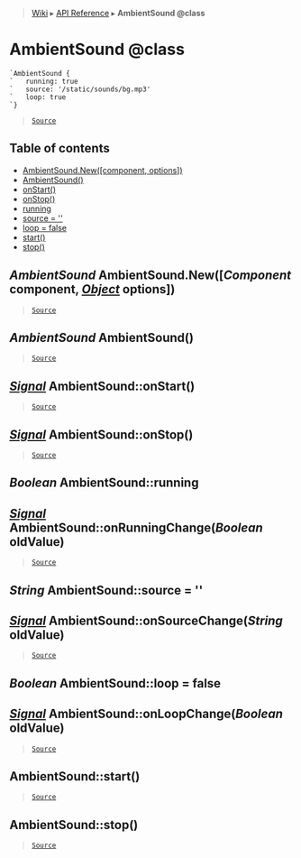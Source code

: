 > [Wiki](Home) ▸ [API Reference](API-Reference) ▸ **AmbientSound @class**

AmbientSound @class
===================

```nml
`AmbientSound {
`   running: true
`   source: '/static/sounds/bg.mp3'
`   loop: true
`}
```

> [`Source`](/Neft-io/neft/tree/master/src/renderer/types/sound/ambient.litcoffee#ambientsound-class)

## Table of contents
  * [AmbientSound.New([component, options])](#ambientsound-ambientsoundnewcomponent-component-object-options)
  * [AmbientSound()](#ambientsound-ambientsound)
  * [onStart()](#signal-ambientsoundonstart)
  * [onStop()](#signal-ambientsoundonstop)
  * [running](#boolean-ambientsoundrunning)
  * [source = ''](#string-ambientsoundsource--)
  * [loop = false](#boolean-ambientsoundloop--false)
  * [start()](#ambientsoundstart)
  * [stop()](#ambientsoundstop)

*AmbientSound* AmbientSound.New([*Component* component, [*Object*](/Neft-io/neft/wiki/Utils-API.md#boolean-isobjectany-value) options])
--------------------------------------------------------------------------

> [`Source`](/Neft-io/neft/tree/master/src/renderer/types/sound/ambient.litcoffee#ambientsound-ambientsoundnewcomponent-component-object-options)

*AmbientSound* AmbientSound()
-----------------------------

> [`Source`](/Neft-io/neft/tree/master/src/renderer/types/sound/ambient.litcoffee#ambientsound-ambientsound)

[*Signal*](/Neft-io/neft/wiki/Signal-API.md#class-signal) AmbientSound::onStart()
--------------------------------

> [`Source`](/Neft-io/neft/tree/master/src/renderer/types/sound/ambient.litcoffee#signal-ambientsoundonstart)

[*Signal*](/Neft-io/neft/wiki/Signal-API.md#class-signal) AmbientSound::onStop()
-------------------------------

> [`Source`](/Neft-io/neft/tree/master/src/renderer/types/sound/ambient.litcoffee#signal-ambientsoundonstop)

*Boolean* AmbientSound::running
-------------------------------
## [*Signal*](/Neft-io/neft/wiki/Signal-API.md#class-signal) AmbientSound::onRunningChange(*Boolean* oldValue)

> [`Source`](/Neft-io/neft/tree/master/src/renderer/types/sound/ambient.litcoffee#boolean-ambientsoundrunning-signal-ambientsoundonrunningchangeboolean-oldvalue)

*String* AmbientSound::source = ''
----------------------------------
## [*Signal*](/Neft-io/neft/wiki/Signal-API.md#class-signal) AmbientSound::onSourceChange(*String* oldValue)

> [`Source`](/Neft-io/neft/tree/master/src/renderer/types/sound/ambient.litcoffee#string-ambientsoundsource---signal-ambientsoundonsourcechangestring-oldvalue)

*Boolean* AmbientSound::loop = false
------------------------------------
## [*Signal*](/Neft-io/neft/wiki/Signal-API.md#class-signal) AmbientSound::onLoopChange(*Boolean* oldValue)

> [`Source`](/Neft-io/neft/tree/master/src/renderer/types/sound/ambient.litcoffee#boolean-ambientsoundloop--false-signal-ambientsoundonloopchangeboolean-oldvalue)

AmbientSound::start()
---------------------

> [`Source`](/Neft-io/neft/tree/master/src/renderer/types/sound/ambient.litcoffee#ambientsoundstart)

AmbientSound::stop()
--------------------

> [`Source`](/Neft-io/neft/tree/master/src/renderer/types/sound/ambient.litcoffee#ambientsoundstop)

